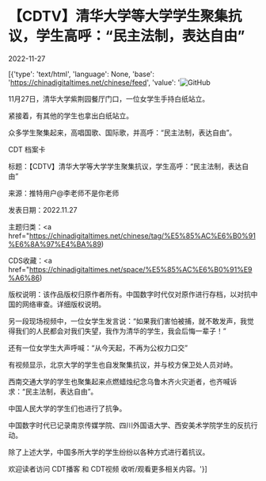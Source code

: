 # 【CDTV】清华大学等大学学生聚集抗议，学生高呼：“民主法制，表达自由”

2022-11-27

[{'type': 'text/html', 'language': None, 'base': 'https://chinadigitaltimes.net/chinese/feed', 'value': '![GitHub](https://chinadigitaltimes.net/chinese/files/2022/11/截屏2022-11-27-13.26.37-768x435.png)

11月27日，清华大学紫荆园餐厅门口，一位女学生手持白纸站立。

紧接着，有其他的学生也拿出白纸站立。

众多学生聚集起来，高唱国歌、国际歌，并高呼：“民主法制，表达自由”。



CDT 档案卡

标题：【CDTV】清华大学等大学学生聚集抗议，学生高呼：“民主法制，表达自由”

来源：推特用户@李老师不是你老师

发表日期：2022.11.27

主题归类：<a href="https://chinadigitaltimes.net/chinese/tag/%E5%85%AC%E6%B0%91%E6%8A%97%E4%BA%89)

CDS收藏：<a href="https://chinadigitaltimes.net/space/%E5%85%AC%E6%B0%91%E9%A6%86)

版权说明：该作品版权归原作者所有。中国数字时代仅对原作进行存档，以对抗中国的网络审查。详细版权说明。





另一段现场视频中，一位女学生发言说：“如果我们害怕被捕，就不敢发声，我觉得我们的人民都会对我们失望，我作为清华的学生，我会后悔一辈子！”

还有一位女学生大声呼喊：“从今天起，不再为公权力口交”

有视频显示，北京大学的学生也自发聚集抗议，并与校方保卫处人员对峙。

西南交通大学的学生也聚集起来点燃蜡烛纪念乌鲁木齐火灾逝者，也齐喊诉求：“民主法制，表达自由”。

中国人民大学的学生们也进行了抗争。

中国数字时代已记录南京传媒学院、四川外国语大学、西安美术学院学生的反抗行动。

除了上述大学，中国多所大学的学生纷纷以各种方式进行着抗议。

欢迎读者访问 CDT播客 和 CDT视频 收听/观看更多相关内容。'}]